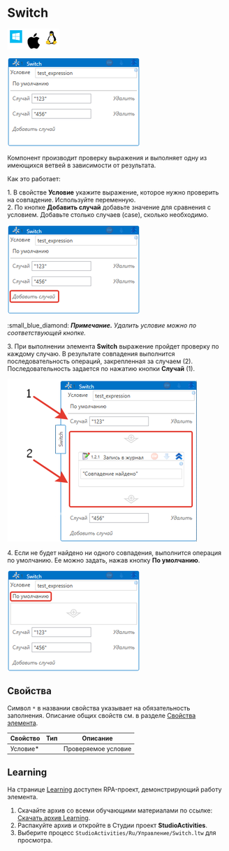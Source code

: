 # Switch

![](<../../../.gitbook/assets/image (100) (1) (1) (1) (1) (1) (1) (1) (1) (22).png>)

![](../../../.gitbook/assets/switch.png)

Компонент производит проверку выражения и выполняет одну из имеющихся ветвей в зависимости от результата.

Как это работает:

1\. В свойстве **Условие** укажите выражение, которое нужно проверить на совпадение. Используйте переменную.\
2\. По кнопке **Добавить случай** добавьте значение для сравнения с условием. Добавьте столько случаев (case), сколько необходимо.

![](../../../.gitbook/assets/switch-add-case.png)

:small\_blue\_diamond: _**Примечание.**_ _Удалить условие можно по соответствующей кнопке._

3\. При выполнении элемента **Switch** выражение пройдет проверку по каждому случаю. В результате совпадения выполнится последовательность операций, закрепленная за случаем (2). Последовательность задается по нажатию кнопки **Случай** (1).

![](../../../.gitbook/assets/switch-elements-for-case.png)

4\. Если не будет найдено ни одного совпадения, выполнится операция по умолчанию. Ее можно задать, нажав кнопку **По умолчанию**.

![](../../../.gitbook/assets/switch-default.png)

## Свойства

Символ `*` в названии свойства указывает на обязательность заполнения. Описание общих свойств см. в разделе [Свойства элемента](https://docs.primo-rpa.ru/primo-rpa/primo-studio/process/elements#svoistva-elementa). 

| Свойство  | Тип | Описание            |
| --------- | --- | ------------------- |
| Условие\* |     | Проверяемое условие |

## Learning 

На странице [Learning](https://github.com/PrimoRPA/Learning) доступен RPA-проект, демонстрирующий работу элемента.

1. Скачайте архив со всеми обучающими материалами по ссылке: [Скачать архив Learning](https://github.com/PrimoRPA/Learning/archive/refs/heads/master.zip).
2. Распакуйте архив и откройте в Студии проект **StudioActivities**.
3. Выберите процесс `StudioActivities/Ru/Управление/Switch.ltw` для просмотра.
